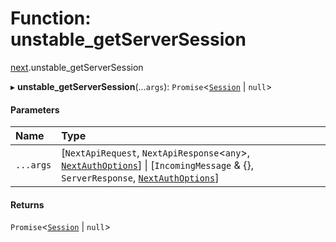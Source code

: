 # Function: unstable\_getServerSession

[next](../modules/next.md).unstable_getServerSession

▸ **unstable_getServerSession**(...`args`): `Promise`<[`Session`](../interfaces/index.Session.md) \| ``null``\>

#### Parameters

| Name | Type |
| :------ | :------ |
| `...args` | [`NextApiRequest`, `NextApiResponse`<`any`\>, [`NextAuthOptions`](../interfaces/index.NextAuthOptions.md)] \| [`IncomingMessage` & {}, `ServerResponse`, [`NextAuthOptions`](../interfaces/index.NextAuthOptions.md)] |

#### Returns

`Promise`<[`Session`](../interfaces/index.Session.md) \| ``null``\>
